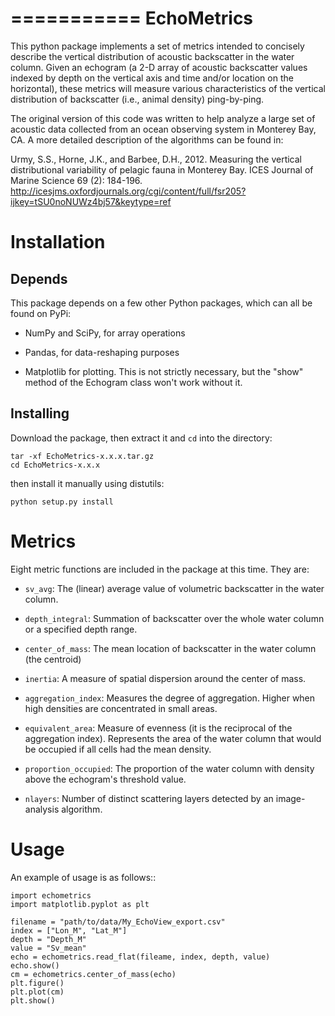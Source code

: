 ===========
EchoMetrics
===========

This python package implements a set of metrics intended to concisely describe the vertical distribution of acoustic backscatter in the water column.  Given an echogram (a 2-D array of acoustic backscatter values indexed by depth on the vertical axis and time and/or location on the horizontal), these metrics will measure various characteristics of the vertical distribution of backscatter (i.e., animal density) ping-by-ping.

The original version of this code was written to help analyze a large set of acoustic data collected from an ocean observing system in Monterey Bay, CA.  A more detailed description of the algorithms can be found in:
 
Urmy, S.S., Horne, J.K., and Barbee, D.H., 2012.  Measuring the vertical distributional variability of pelagic fauna in Monterey Bay. ICES Journal of Marine Science 69 (2): 184-196.  http://icesjms.oxfordjournals.org/cgi/content/full/fsr205?ijkey=tSU0noNUWz4bj57&keytype=ref

Installation
============
Depends
-------
This package depends on a few other Python packages, which can all be found on PyPi:

* NumPy and SciPy, for array operations

* Pandas, for data-reshaping purposes

* Matplotlib for plotting.  This is not strictly necessary, but the "show" method of the Echogram class won't work without it.

Installing
----------
Download the package, then extract it and ``cd`` into the directory:

    tar -xf EchoMetrics-x.x.x.tar.gz
    cd EchoMetrics-x.x.x

then install it manually using distutils:

    python setup.py install

Metrics
=======

Eight metric functions are included in the package at this time.  They are:

* ``sv_avg``: The (linear) average value of volumetric backscatter in the water column.

* ``depth_integral``: Summation of backscatter over the whole water column or a specified depth range.

* ``center_of_mass``: The mean location of backscatter in the water column (the centroid)

* ``inertia``: A measure of spatial dispersion around the center of mass.

* ``aggregation_index``: Measures the degree of aggregation.  Higher when high densities are concentrated in small areas.

* ``equivalent_area``: Measure of evenness (it is the reciprocal of the aggregation index).  Represents the area of the water column that would be occupied if all cells had the mean density.

* ``proportion_occupied``: The proportion of the water column with density above the echogram's threshold value.

* ``nlayers``: Number of distinct scattering layers detected by an image-analysis algorithm.

Usage
=====

An example of usage is as follows::

    import echometrics
    import matplotlib.pyplot as plt
    
    filename = "path/to/data/My_EchoView_export.csv"
    index = ["Lon_M", "Lat_M"]
    depth = "Depth_M"
    value = "Sv_mean"
    echo = echometrics.read_flat(fileame, index, depth, value)
    echo.show()
    cm = echometrics.center_of_mass(echo)
    plt.figure()
    plt.plot(cm)
    plt.show()


